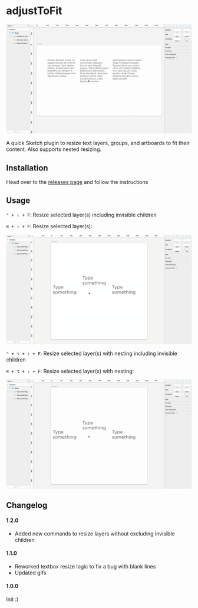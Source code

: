 # adjustToFit

![overview-gif](https://github.com/andyault/sketch-adjusttofit/blob/master/overview.gif)

A quick Sketch plugin to resize text layers, groups, and artboards to fit their content. Also supports nested resizing.

## Installation
Head over to the [releases page](https://github.com/andyault/sketch-adjusttofit/releases) and follow the instructions

## Usage

`⌃ + ⇧ + F`: Resize selected layer(s) including invisible children

`⌘ + ⇧ + F`: Resize selected layer(s):

![selected-gif](https://github.com/andyault/sketch-adjusttofit/blob/master/selected.gif)

`⌃ + ⌥ + ⇧ + F`: Resize selected layer(s) with nesting including invisible children

`⌘ + ⌥ + ⇧ + F`: Resize selected layer(s) with nesting:

![nested-gif](https://github.com/andyault/sketch-adjusttofit/blob/master/nested.gif)

## Changelog

#### 1.2.0
* Added new commands to resize layers without excluding invisible children

#### 1.1.0
* Reworked textbox resize logic to fix a bug with blank lines
* Updated gifs

#### 1.0.0
Init :)

